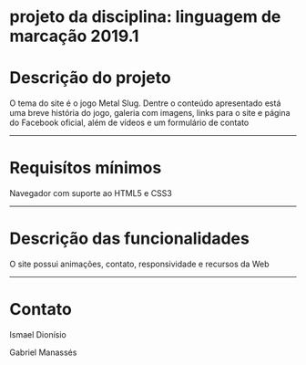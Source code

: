 # projeto da disciplina: linguagem de marcação 2019.1
<h1> Descrição do projeto</h1>

<p>O tema do site é o jogo Metal Slug. Dentre o conteúdo apresentado está uma breve história do jogo, galeria com imagens, links para o site e página do Facebook oficial, além de vídeos e um formulário de contato </p>
<hr>
<h1> Requisítos mínimos</h1>
<p>Navegador com suporte ao HTML5 e CSS3</p>
<hr>
<h1>Descrição das funcionalidades</h1>
<p>O site possui animações, contato, responsividade e recursos da Web</p>
<hr>
<h1>Contato</h1>
<p>Ismael Dionísio</p>
<p>Gabriel Manassés</p>
